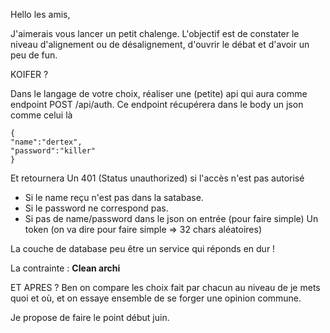 Hello les amis,

J'aimerais vous lancer un petit chalenge.
L'objectif est de constater le niveau d'alignement ou de désalignement, d'ouvrir le débat et d'avoir un peu de fun.

KOIFER ?

Dans le langage de votre choix, réaliser une (petite) api qui aura comme endpoint POST /api/auth.
Ce endpoint récupérera dans le body un json comme celui là

```
{
"name":"dertex",
"password":"killer"
}
```

Et retournera
Un 401 (Status unauthorized) si l'accès n'est pas autorisé

* Si le name reçu n'est pas dans la satabase.
* Si le password ne correspond pas.
* Si pas de name/password dans le json on entrée (pour faire simple)
  Un token (on va dire pour faire simple => 32 chars aléatoires)

La couche de database peu être un service qui réponds en dur !

La contrainte :
**Clean archi**

ET APRES ?
Ben on compare les choix fait par chacun au niveau de je mets quoi et où, et on essaye ensemble de se forger une opinion
commune.

Je propose de faire le point début juin.